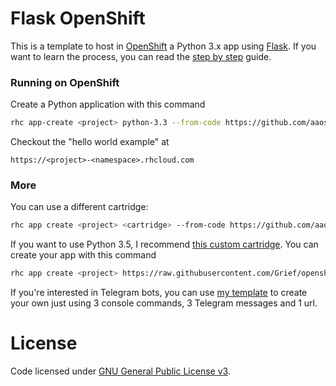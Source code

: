 # Flask OpenShift

This is a template to host in [OpenShift](https://openshift.redhat.com) a Python 3.x app using [Flask](http://flask.pocoo.org/). If you want to learn the process, you can read the [step by step](https://github.com/aaossa/flask-openshift/blob/master/Step-by-step.md) guide.

### Running on OpenShift

Create a Python application with this command

```bash
rhc app-create <project> python-3.3 --from-code https://github.com/aaossa/flask-openshift.git
```

Checkout the "hello world example" at

```
https://<project>-<namespace>.rhcloud.com
```

### More

You can use a different cartridge:

```bash
rhc app create <project> <cartridge> --from-code https://github.com/aaossa/flask-openshift.git
```

If you want to use Python 3.5, I recommend [this custom cartridge](https://github.com/Grief/openshift-cartridge-python-3.5). You can create your app with this command

```bash
rhc app create <project> https://raw.githubusercontent.com/Grief/openshift-cartridge-python-3.5/master/metadata/manifest.yml diy-0.1 --from-code https://github.com/aaossa/flask-openshift.git
```

If you're interested in Telegram bots, you can use [my template](https://github.com/aaossa/Telegram-bot-in-OpenShift) to create your own just using 3 console commands, 3 Telegram messages and 1 url.

# License

Code licensed under [GNU General Public License v3](http://opensource.org/licenses/GPL-3.0).
